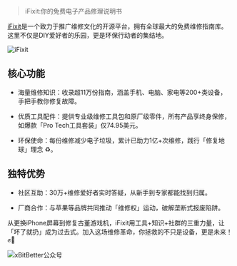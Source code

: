 > iFixit:你的免费电子产品修理说明书

[iFixit](https://zh.ifixit.com/)是一个致力于推广维修文化的开源平台，拥有全球最大的免费维修指南库。这里不仅是DIY爱好者的乐园，更是环保行动者的集结地。

![iFixit](https://github.com/user-attachments/assets/57fbe09a-901c-4510-be13-2d398415b612)

## 核心功能

- 海量维修知识：收录超11万份指南，涵盖手机、电脑、家电等200+类设备，手把手教你修复故障。

- 优质工具配件：提供专业级维修工具包和原厂级零件，所有产品享终身保修，如爆款「Pro Tech工具套装」仅74.95美元。

- 环保使命：每份维修减少电子垃圾，累计已助力1亿+次维修，践行「修复地球」理念 ♻️。

## 独特优势

- 社区互助：30万+维修爱好者实时答疑，从新手到专家都能找到归属。

- 厂商合作：与苹果等品牌共同推动「维修权」运动，破解垄断式报废陷阱。

从更换iPhone屏幕到修复古董游戏机，iFixit用工具+知识+社群的三重力量，让「坏了就扔」成为过去式。加入这场维修革命，你拯救的不只是设备，更是未来！ ✊🔋

![xBitBetter公众号](https://dotneteye.github.io/xbitbetter.png "xBitBetter公众号")
